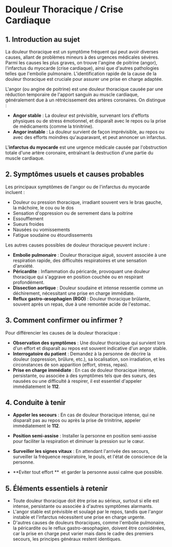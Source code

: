 # Douleur Thoracique / Crise Cardiaque

## 1. Introduction au sujet

La douleur thoracique est un symptôme fréquent qui peut avoir diverses causes, allant de problèmes mineurs à des urgences médicales sévères. Parmi les causes les plus graves, on trouve l'angine de poitrine (angor), l'infarctus du myocarde (crise cardiaque), ainsi que d'autres pathologies telles que l'embolie pulmonaire. L'identification rapide de la cause de la douleur thoracique est cruciale pour assurer une prise en charge adaptée.

L'angor (ou angine de poitrine) est une douleur thoracique causée par une réduction temporaire de l'apport sanguin au muscle cardiaque, généralement due à un rétrécissement des artères coronaires. On distingue :

- **Angor stable** : La douleur est prévisible, survenant lors d'efforts physiques ou de stress émotionnel, et disparaît avec le repos ou la prise de médicaments (comme la trinitrine).
- **Angor instable** : La douleur survient de façon imprévisible, au repos ou avec des efforts moindres qu'auparavant, et peut annoncer un infarctus.

L'**infarctus du myocarde** est une urgence médicale causée par l'obstruction totale d'une artère coronaire, entraînant la destruction d'une partie du muscle cardiaque.

## 2. Symptômes usuels et causes probables

Les principaux symptômes de l'angor ou de l'infarctus du myocarde incluent :

- Douleur ou pression thoracique, irradiant souvent vers le bras gauche, la mâchoire, le cou ou le dos
- Sensation d'oppression ou de serrement dans la poitrine
- Essoufflement
- Sueurs froides
- Nausées ou vomissements
- Fatigue soudaine ou étourdissements

Les autres causes possibles de douleur thoracique peuvent inclure :

- **Embolie pulmonaire** : Douleur thoracique aiguë, souvent associée à une respiration rapide, des difficultés respiratoires et une sensation d'anxiété.
- **Péricardite** : Inflammation du péricarde, provoquant une douleur thoracique qui s'aggrave en position couchée ou en respirant profondément.
- **Dissection aortique** : Douleur soudaine et intense ressentie comme un déchirement, nécessitant une prise en charge immédiate.
- **Reflux gastro-œsophagien (RGO)** : Douleur thoracique brûlante, souvent après un repas, due à une remontée acide de l'estomac.

## 3. Comment confirmer ou infirmer ?

Pour différencier les causes de la douleur thoracique :

- **Observation des symptômes** : Une douleur thoracique qui survient lors d'un effort et disparaît au repos est souvent indicative d'un angor stable.
- **Interrogatoire du patient** : Demandez à la personne de décrire la douleur (oppression, brûlure, etc.), sa localisation, son irradiation, et les circonstances de son apparition (effort, stress, repas).
- **Prise en charge immédiate** : En cas de douleur thoracique intense, persistante, ou associée à des symptômes tels que des sueurs, des nausées ou une difficulté à respirer, il est essentiel d'appeler immédiatement le **112**.

## 4. Conduite à tenir

- **Appeler les secours** : En cas de douleur thoracique intense, qui ne disparaît pas au repos ou après la prise de trinitrine, appeler immédiatement le **112**.

- **Position semi-assise** : Installer la personne en position semi-assise pour faciliter la respiration et diminuer la pression sur le cœur.

- **Surveiller les signes vitaux** : En attendant l'arrivée des secours, surveiller la fréquence respiratoire, le pouls, et l'état de conscience de la personne.

- \*\*Eviter tout effort \*\*  et garder la personne aussi calme que possible.

## 5. Éléments essentiels à retenir

- Toute douleur thoracique doit être prise au sérieux, surtout si elle est intense, persistante ou associée à d'autres symptômes alarmants.
- L'angor stable est prévisible et soulagé par le repos, tandis que l'angor instable et l'infarctus nécessitent une prise en charge urgente.
- D'autres causes de douleurs thoraciques, comme l'embolie pulmonaire, la péricardite ou le reflux gastro-œsophagien, doivent être considérées, car la prise en charge peut varier mais dans le cadre des premiers secours, les principes généraux restent identiques.

